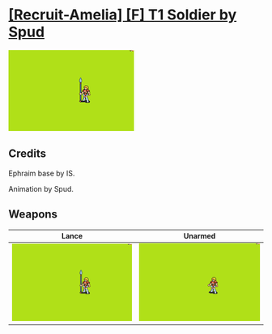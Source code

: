 # [\[Recruit-Amelia\] \[F\] T1 Soldier by Spud](./)
 

<img src="./2.%20Lance/Lance_000.png" alt="[Recruit-Amelia] [F] T1 Soldier by Spud standing" />

## Credits

Ephraim base by IS.

Animation by Spud.

## Weapons
 

|Lance |Unarmed |
|  :---: | :---: |
| <img alt="Lance animation" src="./2.%20Lance/Lance.gif" /> | <img alt="Unarmed animation" src="./8.%20Unarmed/Unarmed.gif" /> |
